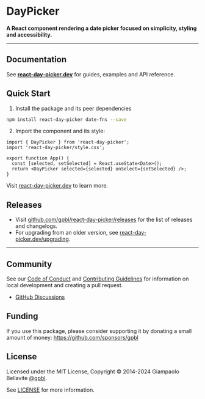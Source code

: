 # DayPicker

**A React component rendering a date picker focused on simplicity, styling and accessibility.**

---

## Documentation

See **[react-day-picker.dev](http://https://react-day-picker.dev)** for guides, examples and API reference.

## Quick Start

1. Install the package and its peer dependencies

```bash
npm install react-day-picker date-fns --save
```

2. Import the component and its style:

```tsx
import { DayPicker } from 'react-day-picker';
import 'react-day-picker/style.css';

export function App() {
  const [selected, setSelected] = React.useState<Date>();
  return <DayPicker selected={selected} onSelect={setSelected} />;
}
```

Visit [react-day-picker.dev](http://https://react-day-picker.dev) to learn more.

## Releases

- Visit [github.com/gpbl/react-day-picker/releases](https://github.com/gpbl/react-day-picker/releases) for the list of releases and changelogs.
- For upgrading from an older version, see [react-day-picker.dev/upgrading](http://https://react-day-picker.dev/upgrading).

---

## Community

See our [Code of Conduct](./CODE_OF_CONDUCT.md) and [Contributing Guidelines](./CONTRIBUTING.md) for information on local development and creating a pull request.

- [GitHub Discussions](https://github.com/gpbl/react-day-picker/discussions)

## Funding

If you use this package, please consider supporting it by donating a small amount of money: https://github.com/sponsors/gpbl

## License

Licensed under the MIT License, Copyright © 2014-2024 Giampaolo Bellavite [@gpbl](https://github.com/gpbl).

See [LICENSE](./LICENSE) for more information.
